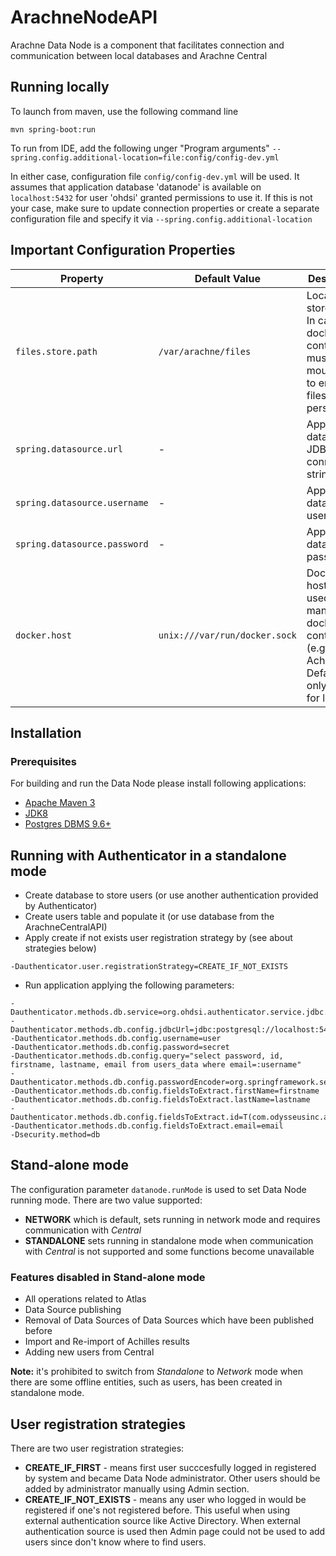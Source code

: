 # ArachneNodeAPI
Arachne Data Node is a component that facilitates connection and communication between local databases and Arachne Central

## Running locally

To launch from maven, use the following command line 
```
mvn spring-boot:run
```

To run from IDE, add the following unger "Program arguments"
`--spring.config.additional-location=file:config/config-dev.yml`

In either case, configuration file `config/config-dev.yml` will be used. 
It assumes that application database 'datanode' is available on `localhost:5432` for user 'ohdsi' granted permissions to use it.
If this is not your case, make sure to update connection properties or create a separate configuration file and specify it
via `--spring.config.additional-location`

## Important Configuration Properties

| Property                     | Default Value                 | Descrition                                                                                            |
|------------------------------|-------------------------------|-------------------------------------------------------------------------------------------------------|
| `files.store.path`           | `/var/arachne/files`          | Location to store files. In case of docker container, must be mounted to ensure files are persisted   |
| `spring.datasource.url`      | -                             | Application database JDBC connection string                                                           |
| `spring.datasource.username` | -                             | Application database username                                                                         |
| `spring.datasource.password` | -                             | Application database password                                                                         |
| `docker.host`                | `unix:///var/run/docker.sock` | Docker host url, used to manipulate docker containers (e.g. Achilles). Default is only good for local |


## Installation
### Prerequisites
For building and run the Data Node please install following applications:
- [Apache Maven 3](https://maven.apache.org/download.cgi)
- [JDK8](https://www.oracle.com/java/technologies/javase/javase-jdk8-downloads.html)
- [Postgres DBMS 9.6+](https://www.postgresql.org/download/)

## Running with Authenticator in a standalone mode

- Create database to store users (or use another authentication provided by Authenticator)
- Create users table and populate it (or use database from the ArachneCentralAPI)
- Apply create if not exists user registration strategy by (see about strategies below)
```
-Dauthenticator.user.registrationStrategy=CREATE_IF_NOT_EXISTS
```
- Run application applying the following parameters:

```
-Dauthenticator.methods.db.service=org.ohdsi.authenticator.service.jdbc.JdbcAuthService
-Dauthenticator.methods.db.config.jdbcUrl=jdbc:postgresql://localhost:5432/arachne_portal
-Dauthenticator.methods.db.config.username=user
-Dauthenticator.methods.db.config.password=secret
-Dauthenticator.methods.db.config.query="select password, id, firstname, lastname, email from users_data where email=:username"
-Dauthenticator.methods.db.config.passwordEncoder=org.springframework.security.crypto.bcrypt.BCryptPasswordEncoder
-Dauthenticator.methods.db.config.fieldsToExtract.firstName=firstname
-Dauthenticator.methods.db.config.fieldsToExtract.lastName=lastname
-Dauthenticator.methods.db.config.fieldsToExtract.id=T(com.odysseusinc.arachne.commons.utils.UserIdUtils).idToUuid(T(java.lang.Long).valueOf(id))
-Dauthenticator.methods.db.config.fieldsToExtract.email=email
-Dsecurity.method=db
```

## Stand-alone mode

The configuration parameter `datanode.runMode` is used to set Data Node running mode.
There are two value supported:
- **NETWORK** which is default, sets running in network mode and requires communication with *Central*
- **STANDALONE** sets running in standalone mode when communication with *Central* is not supported
and some functions become unavailable

### Features disabled in Stand-alone mode
- All operations related to Atlas
- Data Source publishing
- Removal of Data Sources of Data Sources which have been published before
- Import and Re-import of Achilles results
- Adding new users from Central

**Note:** it's prohibited to switch from *Standalone* to *Network* mode when there are some
offline entities, such as users, has been created in standalone mode. 

## User registration strategies

There are two user registration strategies:
- **CREATE_IF_FIRST** - means first user succcesfully logged in registered by system 
and became Data Node administrator. Other users should be added by administrator manually
using Admin section.
- **CREATE_IF_NOT_EXISTS** - means any user who logged in would be registered if one's not
registered before. This useful when using external authentication source like Active Directory.
When external authentication source is used then Admin page could not be used to add users
since don't know where to find users.  